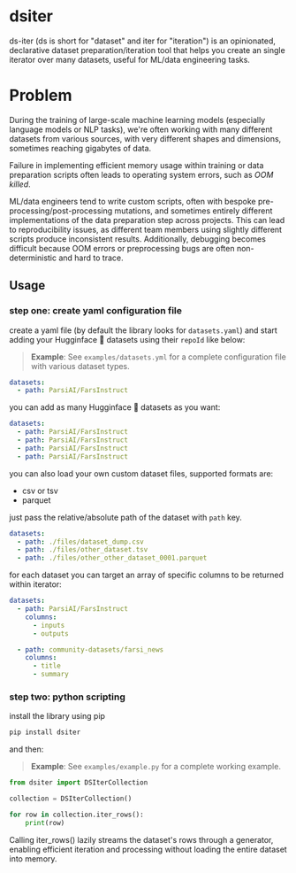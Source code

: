 # dsiter

ds-iter (ds is short for "dataset" and iter for "iteration") is an opinionated, declarative dataset preparation/iteration tool that helps you create an single iterator over many datasets, useful for ML/data engineering tasks.

# Problem

During the training of large-scale machine learning models (especially language models or NLP tasks), we're often working with many different datasets from various sources, with very different shapes and dimensions, sometimes reaching gigabytes of data.

Failure in implementing efficient memory usage within training or data preparation scripts often leads to operating system errors, such as _OOM killed_.

ML/data engineers tend to write custom scripts, often with bespoke pre-processing/post-processing mutations, and sometimes entirely different implementations of the data preparation step across projects. This can lead to reproducibility issues, as different team members using slightly different scripts produce inconsistent results. Additionally, debugging becomes difficult because OOM errors or preprocessing bugs are often non-deterministic and hard to trace.


## Usage

### step one: create yaml configuration file

create a yaml file (by default the library looks for `datasets.yaml`) and start adding your Hugginface 🤗 datasets using their `repoId` like below:

> **Example**: See `examples/datasets.yml` for a complete configuration file with various dataset types.

```yaml
datasets:
  - path: ParsiAI/FarsInstruct
```

you can add as many Hugginface 🤗 datasets as you want:

```yaml
datasets:
  - path: ParsiAI/FarsInstruct
  - path: ParsiAI/FarsInstruct
  - path: ParsiAI/FarsInstruct
  - path: ParsiAI/FarsInstruct
```

you can also load your own custom dataset files, supported formats are:

- csv or tsv
- parquet

just pass the relative/absolute path of the dataset with `path` key.

```yaml
datasets:
  - path: ./files/dataset_dump.csv
  - path: ./files/other_dataset.tsv
  - path: ./files/other_other_dataset_0001.parquet
```

for each dataset you can target an array of specific columns to be returned within iterator:

```yaml
datasets:
  - path: ParsiAI/FarsInstruct
    columns:
      - inputs
      - outputs

  - path: community-datasets/farsi_news
    columns:
      - title
      - summary
```

### step two: python scripting

install the library using pip
```bash
pip install dsiter
```

and then:

> **Example**: See `examples/example.py` for a complete working example.

```python
from dsiter import DSIterCollection

collection = DSIterCollection()

for row in collection.iter_rows():
    print(row)

```

Calling iter_rows() lazily streams the dataset's rows through a generator, enabling efficient iteration and processing without loading the entire dataset into memory.

